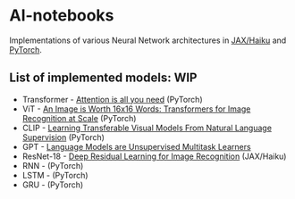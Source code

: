 # AI-notebooks

Implementations of various Neural Network architectures in [JAX/Haiku](https://github.com/deepmind/dm-haiku/tree/c18be3df5e85796492f2915af261b5517f12bacc) 
and [PyTorch](https://pytorch.org/).


## List of implemented models: WIP
- Transformer - [Attention is all you need](https://arxiv.org/abs/1706.03762) (PyTorch)
- ViT - [An Image is Worth 16x16 Words: Transformers for Image Recognition at Scale](https://arxiv.org/abs/2010.11929) (PyTorch)
- CLIP - [Learning Transferable Visual Models From Natural Language Supervision](https://arxiv.org/abs/2103.00020) (PyTorch)
- GPT - [Language Models are Unsupervised Multitask Learners](https://d4mucfpksywv.cloudfront.net/better-language-models/language-models.pdf)
- ResNet-18 - [Deep Residual Learning for Image Recognition](https://arxiv.org/abs/1512.03385) (JAX/Haiku)
- RNN - []() (PyTorch)
- LSTM - []() (PyTorch)
- GRU - []() (PyTorch)
